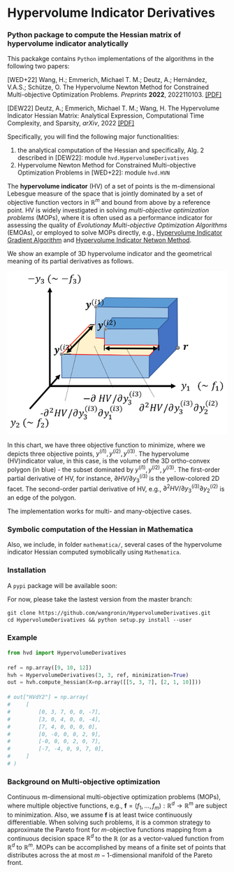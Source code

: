 # Hypervolume Indicator Derivatives

### Python package to compute the Hessian matrix of hypervolume indicator analytically

This packakge contains `Python` implementations of the algorithms in the following two papers:

[WED+22] Wang, H.; Emmerich, Michael T. M.; Deutz, A.; Hernández, V.A.S.; Schütze, O. The Hypervolume Newton Method for Constrained Multi-objective Optimization Problems. _Preprints_ **2022**, 2022110103. [[PDF]](https://www.preprints.org/manuscript/202211.0103/v1)

[DEW22] Deutz, A.; Emmerich, Michael T. M.; Wang, H. The Hypervolume Indicator Hessian Matrix: Analytical Expression, Computational Time Complexity, and Sparsity, _arXiv_, 2022 [[PDF]](https://arxiv.org/abs/2211.04171)

Specifically, you will find the following major functionalities:

1. the analytical computation of the Hessian and specifically, Alg. 2 described in [DEW22]: module `hvd.HypervolumeDerivatives`
2. Hypervolume Newton Method for Constrained Multi-objective Optimization Problems in [WED+22]: module `hvd.HVN`

The **hypervolume indicator** (HV) of a set of points is the m-dimensional Lebesgue measure of the space that is jointly dominated by a set of objective function vectors in $\mathbb{R}^m$ and bound from above by a reference point. HV is widely investigated in solving _multi-objective optimization problems_ (MOPs), where it is often used as a performance indicator for assessing the quality of _Evolutionay Multi-objective Optimization Algorithms_ (EMOAs), or employed to solve MOPs directly, e.g., [Hypervolume Indicator Gradient Algorithm](https://scholar.google.com/citations?view_op=view_citation&hl=en&user=Pz9c6XwAAAAJ&citation_for_view=Pz9c6XwAAAAJ:5nxA0vEk-isC) and [Hypervolume Indicator Netwon Method](https://scholar.google.com/citations?view_op=view_citation&hl=en&user=Pz9c6XwAAAAJ&citation_for_view=Pz9c6XwAAAAJ:QIV2ME_5wuYC).

We show an example of 3D hypervolume indicator and the geometrical meaning of its partial derivatives as follows.

![](assets/HV3D.png)

In this chart, we have three objective function to minimize, where we depicts three objective points, $y^{(i1)}, y^{(i2)}, y^{(i3)}$. The hypervolume (HV)indicator value, in this case, is the volume of the 3D ortho-convex polygon (in blue) - the subset dominated by $y^{(i1)}, y^{(i2)}, y^{(i3)}$. The first-order partial derivative of HV, for instance, $\partial HV/\partial y_3^{(i3)}$ is the yellow-colored 2D facet.  The second-order partial derivative of HV, e.g., $\partial^2 HV/\partial y_3^{(i3)} \partial y_2^{(i2)}$ is an edge of the polygon.

The implementation works for multi- and many-objective cases.


### Symbolic computation of the Hessian in Mathematica

Also, we include, in folder `mathematica/`, several cases of the hypervolume indicator Hessian computed symoblically using `Mathematica`.


### Installation

<!-- You could either install the stable version on `pypi`: -->
A `pypi` package will be available soon:
<!-- ```shell
pip install hvd
``` -->

For now, please take the lastest version from the master branch:

```shell
git clone https://github.com/wangronin/HypervolumeDerivatives.git
cd HypervolumeDerivatives && python setup.py install --user
```

### Example

```Python
from hvd import HypervolumeDerivatives

ref = np.array([9, 10, 12])
hvh = HypervolumeDerivatives(3, 3, ref, minimization=True)
out = hvh.compute_hessian(X=np.array([[5, 3, 7], [2, 1, 10]]))

# out["HVdY2"] = np.array(
#     [
#         [0, 3, 7, 0, 0, -7],
#         [3, 0, 4, 0, 0, -4],
#         [7, 4, 0, 0, 0, 0],
#         [0, -0, 0, 0, 2, 9],
#         [-0, 0, 0, 2, 0, 7],
#         [-7, -4, 0, 9, 7, 0],
#     ]
# )
```

### Background on Multi-objective optimization

Continuous m-dimensional multi-objective optimization problems (MOPs), where multiple objective functions, e.g., $\mathbf{f}=(f_1, \ldots, f_m): \mathbb{R}^d \rightarrow \mathbb{R}^m$ are subject to minimization. Also, we assume $\mathbf{f}$ is at least twice continuously differentiable. When solving such problems, it is a common strategy to approximate the Pareto front for $m$-objective functions mapping from a continuous decision space $\mathbb{R}^d$ to the $\mathbb{R}$ (or as a vector-valued function from $\mathbb{R}^d$ to $\mathbb{R}^m$. MOPs can be accomplished by means of a finite set of points that distributes across the at most $m-1$-dimensional manifold of the Pareto front.







